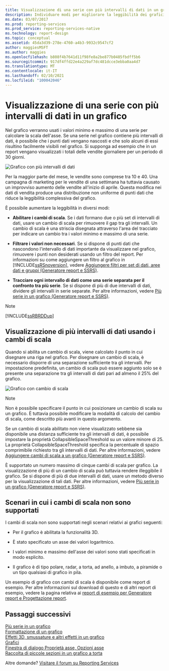 ```yaml
---
title: Visualizzazione di una serie con più intervalli di dati in un grafico | Microsoft Docs
description: Individuare modi per migliorare la leggibilità dei grafici usando cambi di scala e filtri e separando gli intervalli di dati in Generatore report.
ms.date: 03/07/2017
ms.prod: reporting-services
ms.prod_service: reporting-services-native
ms.technology: report-design
ms.topic: conceptual
ms.assetid: 45da3d39-278e-4760-a4b3-9932c9547cf2
author: maggiesMSFT
ms.author: maggies
ms.openlocfilehash: b808f4b7641d11f98fe8a2be877b0485fbdff5b6
ms.sourcegitcommit: 917df4ffd22e4a229af7dc481dcce3ebba0aa4d7
ms.translationtype: MT
ms.contentlocale: it-IT
ms.lasthandoff: 02/10/2021
ms.locfileid: "100042046"
---
```

# <a name="displaying-a-series-with-multiple-data-ranges-on-a-chart"></a>Visualizzazione di una serie con più intervalli di dati in un grafico

  Nel grafico verranno usati i valori minimo e massimo di una serie per calcolare la scala dell'asse. Se una serie nel grafico contiene più intervalli di dati, è possibile che i punti dati vengano nascosti e che solo alcuni di essi risultino facilmente visibili nel grafico. Si supponga ad esempio che in un report vengano visualizzati i totali delle vendite giornaliere per un periodo di 30 giorni.  
  
 ![Grafico con più intervalli di dati](../../reporting-services/report-design/media/rs-multipledatarangeschart.gif "Grafico con più intervalli di dati")  
  
 Per la maggior parte del mese, le vendite sono comprese tra 10 e 40. Una campagna di marketing per le vendite di una settimana ha tuttavia causato un improvviso aumento delle vendite all'inizio di aprile. Questa modifica nei dati di vendita produce una distribuzione non uniforme di punti dati che riduce la leggibilità complessiva del grafico.  
  
 È possibile aumentare la leggibilità in diversi modi:  
  
-   **Abilitare i cambi di scala**. Se i dati formano due o più set di intervalli di dati, usare un cambio di scala per rimuovere il gap tra gli intervalli. Un cambio di scala è una striscia disegnata attraverso l'area del tracciato per indicare un cambio tra i valori minimo e massimo di una serie.  
  
-   **Filtrare i valori non necessari**. Se si dispone di punti dati che nascondono l'intervallo di dati importante da visualizzare nel grafico, rimuovere i punti non desiderati usando un filtro del report. Per informazioni su come aggiungere un filtro al grafico in [!INCLUDE[ssRSnoversion](../../includes/ssrsnoversion-md.md)], vedere [Aggiungere filtri per set di dati, aree dati e gruppi &#40;Generatore report e SSRS&#41;](../../reporting-services/report-design/add-dataset-filters-data-region-filters-and-group-filters.md).  
  
-   **Tracciare ogni intervallo di dati come una serie separata per il confronto tra più serie**. Se si dispone di più di due intervalli di dati, dividere gli intervalli in serie separate. Per altre informazioni, vedere [Più serie in un grafico &#40;Generatore report e SSRS&#41;](../../reporting-services/report-design/multiple-series-on-a-chart-report-builder-and-ssrs.md).  
  
> [!NOTE]  
>  [!INCLUDE[ssRBRDDup](../../includes/ssrbrddup-md.md)]  
  
## <a name="displaying-multiple-data-ranges-using-scale-breaks"></a>Visualizzazione di più intervalli di dati usando i cambi di scala  
 Quando si abilita un cambio di scala, viene calcolato il punto in cui disegnare una riga nel grafico. Per disegnare un cambio di scala, è necessario disporre di una separazione sufficiente tra gli intervalli. Per impostazione predefinita, un cambio di scala può essere aggiunto solo se è presente una separazione tra gli intervalli di dati pari ad almeno il 25% del grafico.  
  
 ![Grafico con cambio di scala](../../reporting-services/report-design/media/rs-multipledatarangeschart-scalebreak.gif "Grafico con cambio di scala")  
  
> [!NOTE]  
>  Non è possibile specificare il punto in cui posizionare un cambio di scala su un grafico. È tuttavia possibile modificare la modalità di calcolo del cambio di scala, come descritto più avanti in questo argomento.  
  
 Se un cambio di scala abilitato non viene visualizzato sebbene sia disponibile una distanza sufficiente tra gli intervalli di dati, è possibile impostare la proprietà CollapsibleSpaceThreshold su un valore minore di 25. La proprietà CollapsibleSpaceThreshold specifica la percentuale di spazio comprimibile richiesto tra gli intervalli di dati. Per altre informazioni, vedere [Aggiungere cambi di scala a un grafico &#40;Generatore report e SSRS&#41;](../../reporting-services/report-design/add-scale-breaks-to-a-chart-report-builder-and-ssrs.md).  
  
 È supportato un numero massimo di cinque cambi di scala per grafico. La visualizzazione di più di un cambio di scala può tuttavia rendere illeggibile il grafico. Se si dispone di più di due intervalli di dati, usare un metodo diverso per la visualizzazione di tali dati. Per altre informazioni, vedere [Più serie in un grafico &#40;Generatore report e SSRS&#41;](../../reporting-services/report-design/multiple-series-on-a-chart-report-builder-and-ssrs.md).  
  
## <a name="unsupported-scale-break-scenarios"></a>Scenari in cui i cambi di scala non sono supportati  
 I cambi di scala non sono supportati negli scenari relativi ai grafici seguenti:  
  
-   Per il grafico è abilitata la funzionalità 3D.  
  
-   È stato specificato un asse dei valori logaritmico.  
  
-   I valori minimo e massimo dell'asse dei valori sono stati specificati in modo esplicito.  
  
-   Il grafico è di tipo polare, radar, a torta, ad anello, a imbuto, a piramide o un tipo qualsiasi di grafico in pila.  
  
 Un esempio di grafico con cambi di scala è disponibile come report di esempio. Per altre informazioni sul download di questo e di altri report di esempio, vedere la pagina relativa ai [report di esempio per Generatore report e Progettazione report](https://go.microsoft.com/fwlink/?LinkId=198283).  

## <a name="next-steps"></a>Passaggi successivi

[Più serie in un grafico](../../reporting-services/report-design/multiple-series-on-a-chart-report-builder-and-ssrs.md)   
[Formattazione di un grafico](../../reporting-services/report-design/formatting-a-chart-report-builder-and-ssrs.md)   
[Effetti 3D, smussature e altri effetti in un grafico](../../reporting-services/report-design/chart-effects-3d-bevel-and-other-report-builder.md)   
[Grafici](../../reporting-services/report-design/charts-report-builder-and-ssrs.md)   
[Finestra di dialogo Proprietà asse, Opzioni asse](/previous-versions/sql/)   
[Raccolta di piccole sezioni in un grafico a torta](../../reporting-services/report-design/collect-small-slices-on-a-pie-chart-report-builder-and-ssrs.md)  

Altre domande? [Visitare il forum su Reporting Services](https://go.microsoft.com/fwlink/?LinkId=620231)